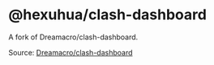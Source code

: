 # @hexuhua/clash-dashboard

A fork of Dreamacro/clash-dashboard.

Source: [Dreamacro/clash-dashboard](https://github.com/Dreamacro/clash-dashboard)
